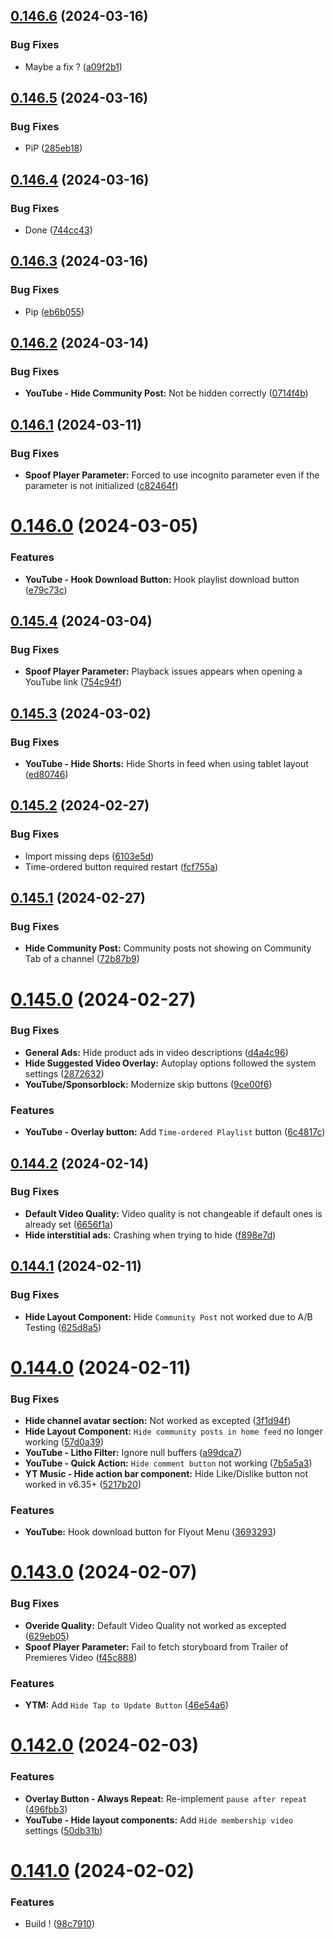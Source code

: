 ## [0.146.6](https://github.com/YT-Advanced/cmp/compare/v0.146.5...v0.146.6) (2024-03-16)


### Bug Fixes

* Maybe a fix ? ([a09f2b1](https://github.com/YT-Advanced/cmp/commit/a09f2b12c67ace2a4ed80d4bca0df58def76dce3))

## [0.146.5](https://github.com/YT-Advanced/cmp/compare/v0.146.4...v0.146.5) (2024-03-16)


### Bug Fixes

* PiP ([285eb18](https://github.com/YT-Advanced/cmp/commit/285eb1877613c6513f29fa498ecaf3727cf56b68))

## [0.146.4](https://github.com/YT-Advanced/cmp/compare/v0.146.3...v0.146.4) (2024-03-16)


### Bug Fixes

* Done ([744cc43](https://github.com/YT-Advanced/cmp/commit/744cc4333a0dee34c746a587aa5dbf3cddb4f07b))

## [0.146.3](https://github.com/YT-Advanced/cmp/compare/v0.146.2...v0.146.3) (2024-03-16)


### Bug Fixes

* Pip ([eb6b055](https://github.com/YT-Advanced/cmp/commit/eb6b055c1859cab0ca4abc3387a27bf9bb5bd083))

## [0.146.2](https://github.com/YT-Advanced/ReX-integrations/compare/v0.146.1...v0.146.2) (2024-03-14)


### Bug Fixes

* **YouTube - Hide Community Post:** Not be hidden correctly ([0714f4b](https://github.com/YT-Advanced/ReX-integrations/commit/0714f4b17574a25b79119e71b435d45bc9042e65))

## [0.146.1](https://github.com/YT-Advanced/ReX-integrations/compare/v0.146.0...v0.146.1) (2024-03-11)


### Bug Fixes

* **Spoof Player Parameter:** Forced to use incognito parameter even if the parameter is not initialized ([c82464f](https://github.com/YT-Advanced/ReX-integrations/commit/c82464f7a5dce88e9612b7bc36ddd409738f8b88))

# [0.146.0](https://github.com/YT-Advanced/ReX-integrations/compare/v0.145.4...v0.146.0) (2024-03-05)


### Features

* **YouTube - Hook Download Button:** Hook playlist download button ([e79c73c](https://github.com/YT-Advanced/ReX-integrations/commit/e79c73cbc756cacd8c7b831ce2911ea98c13c3c0))

## [0.145.4](https://github.com/YT-Advanced/ReX-integrations/compare/v0.145.3...v0.145.4) (2024-03-04)


### Bug Fixes

* **Spoof Player Parameter:** Playback issues appears when opening a YouTube link ([754c94f](https://github.com/YT-Advanced/ReX-integrations/commit/754c94faec6771684e1debfb3b0005af4ca93977))

## [0.145.3](https://github.com/YT-Advanced/ReX-integrations/compare/v0.145.2...v0.145.3) (2024-03-02)


### Bug Fixes

* **YouTube - Hide Shorts:** Hide Shorts in feed when using tablet layout ([ed80746](https://github.com/YT-Advanced/ReX-integrations/commit/ed8074684a9bcc195dd5cbb5956af9dc0526b461))

## [0.145.2](https://github.com/YT-Advanced/ReX-integrations/compare/v0.145.1...v0.145.2) (2024-02-27)


### Bug Fixes

* Import missing deps ([6103e5d](https://github.com/YT-Advanced/ReX-integrations/commit/6103e5d605beb67ef3650796047cbfc105591e89))
* Time-ordered button required restart ([fcf755a](https://github.com/YT-Advanced/ReX-integrations/commit/fcf755ad85c15da5986170dd6f92627917d16754))

## [0.145.1](https://github.com/YT-Advanced/ReX-integrations/compare/v0.145.0...v0.145.1) (2024-02-27)


### Bug Fixes

* **Hide Community Post:** Community posts not showing on Community Tab of a channel ([72b87b9](https://github.com/YT-Advanced/ReX-integrations/commit/72b87b92761afde409b527a20af01ec8d0551c58))

# [0.145.0](https://github.com/YT-Advanced/ReX-integrations/compare/v0.144.3...v0.145.0) (2024-02-27)


### Bug Fixes

* **General Ads:** Hide product ads in video descriptions ([d4a4c96](https://github.com/YT-Advanced/ReX-integrations/commit/d4a4c9687cec476bd0664cc5481c2c1f240698c0))
* **Hide Suggested Video Overlay:** Autoplay options followed the system settings ([2872632](https://github.com/YT-Advanced/ReX-integrations/commit/287263241ce6e935a6102d802030489a0452406e))
* **YouTube/Sponsorblock:** Modernize skip buttons ([9ce00f6](https://github.com/YT-Advanced/ReX-integrations/commit/9ce00f6d4599baad9008559d1238bea8e0610242))


### Features

* **YouTube - Overlay button:** Add `Time-ordered Playlist` button ([6c4817c](https://github.com/YT-Advanced/ReX-integrations/commit/6c4817cd24de1c03a1ba55ae175de0e1870b759a))

## [0.144.2](https://github.com/YT-Advanced/ReX-integrations/compare/v0.144.1...v0.144.2) (2024-02-14)


### Bug Fixes

* **Default Video Quality:** Video quality is not changeable if default ones is already set ([6656f1a](https://github.com/YT-Advanced/ReX-integrations/commit/6656f1a030dc0066a83954b5c1498eda478d679b))
* **Hide interstitial ads:** Crashing when trying to hide ([f898e7d](https://github.com/YT-Advanced/ReX-integrations/commit/f898e7de97f5de81e30ffce1eef42780fbbe98fe))

## [0.144.1](https://github.com/YT-Advanced/ReX-integrations/compare/v0.144.0...v0.144.1) (2024-02-11)


### Bug Fixes

* **Hide Layout Component:** Hide `Community Post` not worked due to A/B Testing ([625d8a5](https://github.com/YT-Advanced/ReX-integrations/commit/625d8a5b2a01f1803d9ddf461e93b9a9ac7df8bb))

# [0.144.0](https://github.com/YT-Advanced/ReX-integrations/compare/v0.143.0...v0.144.0) (2024-02-11)


### Bug Fixes

* **Hide channel avatar section:** Not worked as excepted ([3f1d94f](https://github.com/YT-Advanced/ReX-integrations/commit/3f1d94f8e9ad8d2e29e543d106f5c0e07388ca15))
* **Hide Layout Component:** `Hide community posts in home feed` no longer working ([57d0a39](https://github.com/YT-Advanced/ReX-integrations/commit/57d0a3903bc9b69a274cc680c1b71df57f551066))
* **YouTube - Litho Filter:** Ignore null buffers ([a99dca7](https://github.com/YT-Advanced/ReX-integrations/commit/a99dca7e95de7d12f4d7b37e6b82e2bf9f6eed30))
* **YouTube - Quick Action:** `Hide comment button` not working ([7b5a5a3](https://github.com/YT-Advanced/ReX-integrations/commit/7b5a5a3c11604d1645e6fdf7797b32472720a67f))
* **YT Music - Hide action bar component:** Hide Like/Dislike button not worked in v6.35+ ([5217b20](https://github.com/YT-Advanced/ReX-integrations/commit/5217b2087efd387263d3b08382398289dee1a46c))


### Features

* **YouTube:** Hook download button for Flyout Menu ([3693293](https://github.com/YT-Advanced/ReX-integrations/commit/3693293f65bbbba0798aedf823f7195e2a797f6b))

# [0.143.0](https://github.com/YT-Advanced/ReX-integrations/compare/v0.142.0...v0.143.0) (2024-02-07)


### Bug Fixes

* **Overide Quality:** Default Video Quality not worked as excepted ([629eb05](https://github.com/YT-Advanced/ReX-integrations/commit/629eb05099ae5c4a51fbab39a4bec3007c7722ac))
* **Spoof Player Parameter:** Fail to fetch storyboard from Trailer of Premieres Video ([f45c888](https://github.com/YT-Advanced/ReX-integrations/commit/f45c888851fc204136fca287af2753f554fce54d))


### Features

* **YTM:** Add `Hide Tap to Update Button` ([46e54a6](https://github.com/YT-Advanced/ReX-integrations/commit/46e54a6c964b4fc20866a147451be1c9e08fefc3))

# [0.142.0](https://github.com/YT-Advanced/ReX-integrations/compare/v0.141.0...v0.142.0) (2024-02-03)


### Features

* **Overlay Button - Always Repeat:** Re-implement `pause after repeat` ([496fbb3](https://github.com/YT-Advanced/ReX-integrations/commit/496fbb3a3cebfbc5dd57353b858f7e4532ed0a2f))
* **YouTube - Hide layout components:** Add `Hide membership video` settings ([50db31b](https://github.com/YT-Advanced/ReX-integrations/commit/50db31b7bb13b3f313aff1f468ccb21b20687a76))

# [0.141.0](https://github.com/YT-Advanced/ReX-integrations/compare/v0.140.1...v0.141.0) (2024-02-02)


### Features

* Build ! ([98c7910](https://github.com/YT-Advanced/ReX-integrations/commit/98c7910996a2cfe231e5a010e4b84d7e32317f34))
